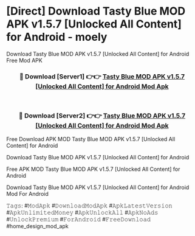 # [Direct] Download Tasty Blue MOD APK v1.5.7 [Unlocked All Content] for Android - moely
Download Tasty Blue MOD APK v1.5.7 [Unlocked All Content] for Android Free Mod APK

<div align="center">
<h3>🔴 Download [Server1] 👉👉 <a href="https://apk-comot.site?title=Tasty_Blue_MOD_APK_v1.5.7_[Unlocked_All_Content]_for_Android">Tasty Blue MOD APK v1.5.7 [Unlocked All Content] for Android Mod Apk</a></h3><br>

<h3>🔴 Download [Server2] 👉👉 <a href="https://apk-comot.site?title=Tasty_Blue_MOD_APK_v1.5.7_[Unlocked_All_Content]_for_Android">Tasty Blue MOD APK v1.5.7 [Unlocked All Content] for Android Mod Apk</a></h3>
</div>


Free Download APK MOD Tasty Blue MOD APK v1.5.7 [Unlocked All Content] for Android

Download Tasty Blue MOD APK v1.5.7 [Unlocked All Content] for Android 

Free APK MOD Tasty Blue MOD APK v1.5.7 [Unlocked All Content] for Android 

Download Tasty Blue MOD APK v1.5.7 [Unlocked All Content] for Android Mod For Android

𝚃𝚊𝚐𝚜: #𝙼𝚘𝚍𝙰𝚙𝚔 #𝙳𝚘𝚠𝚗𝚕𝚘𝚊𝚍𝙼𝚘𝚍𝙰𝚙𝚔 #𝙰𝚙𝚔𝙻𝚊𝚝𝚎𝚜𝚝𝚅𝚎𝚛𝚜𝚒𝚘𝚗 #𝙰𝚙𝚔𝚄𝚗𝚕𝚒𝚖𝚒𝚝𝚎𝚍𝙼𝚘𝚗𝚎𝚢 #𝙰𝚙𝚔𝚄𝚗𝚕𝚘𝚌𝚔𝙰𝚕𝚕 #𝙰𝚙𝚔𝙽𝚘𝙰𝚍𝚜 #𝚄𝚗𝚕𝚘𝚌𝚔𝙿𝚛𝚎𝚖𝚒𝚞𝚖 #𝙵𝚘𝚛𝙰𝚗𝚍𝚛𝚘𝚒𝚍 #𝙵𝚛𝚎𝚎𝙳𝚘𝚠𝚗𝚕𝚘𝚊𝚍 #home_design_mod_apk